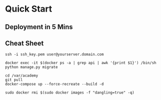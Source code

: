 # Quick Start

## Deployment in 5 Mins


## Cheat Sheet

```
ssh -i ssh_key.pem user@yourserver.domain.com

docker exec -it $(docker ps -a | grep api | awk '{print $1}') /bin/sh
python manage.py migrate

cd /var/academy
git pull
docker-compose up --force-recreate --build -d

sudo docker rmi $(sudo docker images -f "dangling=true" -q)
```